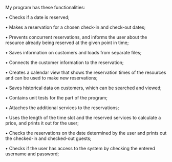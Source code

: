 My program has these functionalities:

• Checks if a date is reserved;

• Makes a reservation for a chosen check-in and check-out dates;

• Prevents concurrent reservations, and informs the user about the resource already being reserved at the given point in time;

• Saves information on customers and loads from separate files;

• Connects the customer information to the reservation;

• Creates a calendar view that shows the reservation times of the resources and can be used to make new reservations;

• Saves historical data on customers, which can be searched and viewed;

• Contains unit tests for the part of the program;

• Attaches the additional services to the reservations;

• Uses the length of the time slot and the reserved services to calculate a price, and prints it out for the user;

• Checks the reservations on the date determined by the user and prints out the checked-in and checked-out guests;

• Checks if the user has access to the system by checking the entered username and password;

